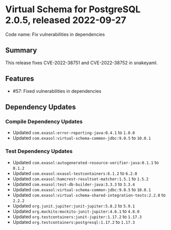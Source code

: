 # Virtual Schema for PostgreSQL 2.0.5, released 2022-09-27

Code name: Fix vulnerabilities in dependencies

## Summary

This release fixes CVE-2022-38751 and CVE-2022-38752 in snakeyaml.

## Features

* #57: Fixed vulnerabilities in dependencies

## Dependency Updates

### Compile Dependency Updates

* Updated `com.exasol:error-reporting-java:0.4.1` to `1.0.0`
* Updated `com.exasol:virtual-schema-common-jdbc:9.0.5` to `10.0.1`

### Test Dependency Updates

* Updated `com.exasol:autogenerated-resource-verifier-java:0.1.1` to `0.1.2`
* Updated `com.exasol:exasol-testcontainers:6.1.2` to `6.2.0`
* Updated `com.exasol:hamcrest-resultset-matcher:1.5.1` to `1.5.2`
* Updated `com.exasol:test-db-builder-java:3.3.3` to `3.3.4`
* Updated `com.exasol:virtual-schema-common-jdbc:9.0.5` to `10.0.1`
* Updated `com.exasol:virtual-schema-shared-integration-tests:2.2.0` to `2.2.2`
* Updated `org.junit.jupiter:junit-jupiter:5.8.2` to `5.9.1`
* Updated `org.mockito:mockito-junit-jupiter:4.6.1` to `4.8.0`
* Updated `org.testcontainers:junit-jupiter:1.17.2` to `1.17.3`
* Updated `org.testcontainers:postgresql:1.17.2` to `1.17.3`
